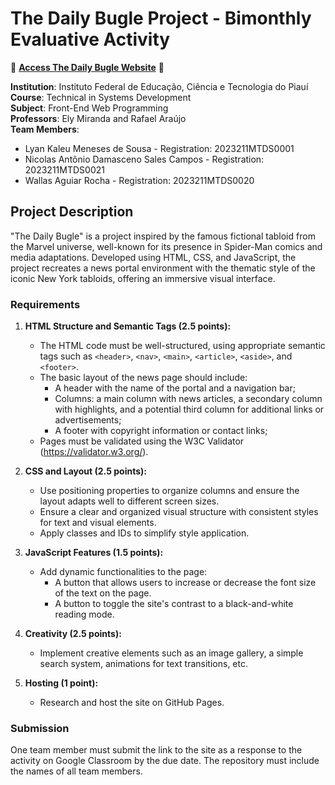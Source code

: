 # The Daily Bugle Project - Bimonthly Evaluative Activity

🚀 **[Access The Daily Bugle Website](https://lyankaleu.github.io/the-daily-bugle/)** 🚀

**Institution**: Instituto Federal de Educação, Ciência e Tecnologia do Piauí  
**Course**: Technical in Systems Development  
**Subject**: Front-End Web Programming  
**Professors**: Ely Miranda and Rafael Araújo  
**Team Members**:  
- Lyan Kaleu Meneses de Sousa - Registration: 2023211MTDS0001   
- Nicolas Antônio Damasceno Sales Campos - Registration: 2023211MTDS0021  
- Wallas Aguiar Rocha - Registration: 2023211MTDS0020

## Project Description

"The Daily Bugle" is a project inspired by the famous fictional tabloid from the Marvel universe, well-known for its presence in Spider-Man comics and media adaptations. Developed using HTML, CSS, and JavaScript, the project recreates a news portal environment with the thematic style of the iconic New York tabloids, offering an immersive visual interface.

### Requirements

1. **HTML Structure and Semantic Tags (2.5 points):**
   - The HTML code must be well-structured, using appropriate semantic tags such as `<header>`, `<nav>`, `<main>`, `<article>`, `<aside>`, and `<footer>`.
   - The basic layout of the news page should include:
     - A header with the name of the portal and a navigation bar;
     - Columns: a main column with news articles, a secondary column with highlights, and a potential third column for additional links or advertisements;
     - A footer with copyright information or contact links;
   - Pages must be validated using the W3C Validator (https://validator.w3.org/).

2. **CSS and Layout (2.5 points):**
   - Use positioning properties to organize columns and ensure the layout adapts well to different screen sizes.
   - Ensure a clear and organized visual structure with consistent styles for text and visual elements.
   - Apply classes and IDs to simplify style application.

3. **JavaScript Features (1.5 points):**
   - Add dynamic functionalities to the page:
     - A button that allows users to increase or decrease the font size of the text on the page.
     - A button to toggle the site's contrast to a black-and-white reading mode.

4. **Creativity (2.5 points):**
   - Implement creative elements such as an image gallery, a simple search system, animations for text transitions, etc.

5. **Hosting (1 point):**
   - Research and host the site on GitHub Pages.

### Submission

One team member must submit the link to the site as a response to the activity on Google Classroom by the due date. The repository must include the names of all team members.
